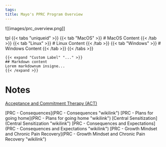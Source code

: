 ```yaml
---
tags: 
title: Mayo's PPRC Program Overview
---
```


![[images/prc_overview.png]]

tpl
{{< tabs "uniqueid" >}}
{{< tab "MacOS" >}} # MacOS Content {{< /tab >}}
{{< tab "Linux" >}} # Linux Content {{< /tab >}}
{{< tab "Windows" >}} # Windows Content {{< /tab >}}
{{< /tabs >}}


```tpl
{{< expand "Custom Label" "..." >}}
## Markdown content
Lorem markdownum insigne...
{{< /expand >}}
```
# Notes

[Acceptance and Commitment Therapy (ACT)](Acceptance%20and%20Commitment%20Therapy%20(ACT).md)

[PRC - Consequences](PRC - Consequences "wikilink")
[PRC - Plans for going home](PRC - Plans for going home "wikilink")
[Central Sensitization](Central Sensitization "wikilink")
[PRC - Consequences and Expectations](PRC - Consequences and Expectations "wikilink")
[PRC - Growth Mindset and Chronic Pain Recovery](PRC - Growth Mindset and Chronic Pain Recovery "wikilink")
